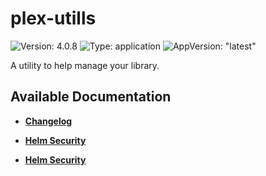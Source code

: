 # plex-utills

![Version: 4.0.8](https://img.shields.io/badge/Version-4.0.8-informational?style=flat-square) ![Type: application](https://img.shields.io/badge/Type-application-informational?style=flat-square) ![AppVersion: "latest"](https://img.shields.io/badge/AppVersion-"latest"-informational?style=flat-square)

A utility to help manage your library.

## Available Documentation

- [**Changelog**](CHANGELOG)

- [**Helm Security**](container-security)

- [**Helm Security**](helm-security)

